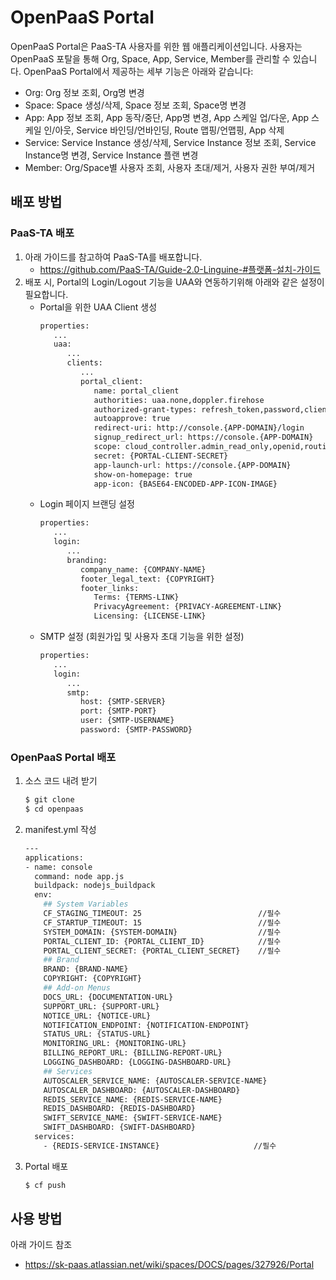 # OpenPaaS Portal
OpenPaaS Portal은 PaaS-TA 사용자를 위한 웹 애플리케이션입니다. 사용자는 OpenPaaS 포탈을 통해 Org, Space, App, Service, Member를 관리할 수 있습니다. OpenPaaS Portal에서 제공하는 세부 기능은 아래와 같습니다:
- Org: Org 정보 조회, Org명 변경
- Space: Space 생성/삭제, Space 정보 조회, Space명 변경
- App: App 정보 조회, App 동작/중단, App명 변경, App 스케일 업/다운, App 스케일 인/아웃, Service 바인딩/언바인딩, Route 맵핑/언맵핑, App 삭제
- Service: Service Instance 생성/삭제, Service Instance 정보 조회, Service Instance명 변경, Service Instance 플랜 변경
- Member: Org/Space별 사용자 조회, 사용자 초대/제거, 사용자 권한 부여/제거

## 배포 방법
### PaaS-TA 배포
1. 아래 가이드를 참고하여 PaaS-TA를 배포합니다.
   - https://github.com/PaaS-TA/Guide-2.0-Linguine-#플랫폼-설치-가이드
2. 배포 시, Portal의 Login/Logout 기능을 UAA와 연동하기위해 아래와 같은 설정이 필요합니다.
   - Portal을 위한 UAA Client 생성
      ```sh
      properties:
         ...
         uaa:
            ...
            clients:
               ...
               portal_client:
                  name: portal_client
                  authorities: uaa.none,doppler.firehose
                  authorized-grant-types: refresh_token,password,client_credentials,authorization_code
                  autoapprove: true
                  redirect-uri: http://console.{APP-DOMAIN}/login
                  signup_redirect_url: https://console.{APP-DOMAIN}
                  scope: cloud_controller.admin_read_only,openid,routing.router_groups.write,scim.read,cloud_controller.admin,uaa.user,cloud_controller.read,password.write,routing.router_groups.read,cloud_controller.write,network.admin,doppler.firehose,scim.write
                  secret: {PORTAL-CLIENT-SECRET}
                  app-launch-url: https://console.{APP-DOMAIN}
                  show-on-homepage: true
                  app-icon: {BASE64-ENCODED-APP-ICON-IMAGE}
      ```
   - Login 페이지 브랜딩 설정
      ```sh
      properties:
         ...
         login:
            ...
            branding:
               company_name: {COMPANY-NAME}
               footer_legal_text: {COPYRIGHT}
               footer_links:
                  Terms: {TERMS-LINK}
                  PrivacyAgreement: {PRIVACY-AGREEMENT-LINK}
                  Licensing: {LICENSE-LINK}
      ```
   - SMTP 설정 (회원가입 및 사용자 초대 기능을 위한 설정)
     ```sh
     properties:
        ...
        login:
           ...
           smtp:
              host: {SMTP-SERVER}
              port: {SMTP-PORT}
              user: {SMTP-USERNAME}
              password: {SMTP-PASSWORD}
     ```

### OpenPaaS Portal 배포
1. 소스 코드 내려 받기
   ```sh
   $ git clone
   $ cd openpaas
   ```

2. manifest.yml 작성
   ```sh
   ---
   applications:
   - name: console
     command: node app.js
     buildpack: nodejs_buildpack
     env:
       ## System Variables
       CF_STAGING_TIMEOUT: 25                          //필수
       CF_STARTUP_TIMEOUT: 15                          //필수
       SYSTEM_DOMAIN: {SYSTEM-DOMAIN}                  //필수
       PORTAL_CLIENT_ID: {PORTAL_CLIENT_ID}            //필수
       PORTAL_CLIENT_SECRET: {PORTAL_CLIENT_SECRET}    //필수
       ## Brand
       BRAND: {BRAND-NAME}
       COPYRIGHT: {COPYRIGHT}
       ## Add-on Menus
       DOCS_URL: {DOCUMENTATION-URL}
       SUPPORT_URL: {SUPPORT-URL}
       NOTICE_URL: {NOTICE-URL}
       NOTIFICATION_ENDPOINT: {NOTIFICATION-ENDPOINT}
       STATUS_URL: {STATUS-URL}
       MONITORING_URL: {MONITORING-URL}
       BILLING_REPORT_URL: {BILLING-REPORT-URL}
       LOGGING_DASHBOARD: {LOGGING-DASHBOARD-URL}
       ## Services
       AUTOSCALER_SERVICE_NAME: {AUTOSCALER-SERVICE-NAME}
       AUTOSCALER_DASHBOARD: {AUTOSCALER-DASHBOARD}
       REDIS_SERVICE_NAME: {REDIS-SERVICE-NAME}
       REDIS_DASHBOARD: {REDIS-DASHBOARD}
       SWIFT_SERVICE_NAME: {SWIFT-SERVICE-NAME}
       SWIFT_DASHBOARD: {SWIFT-DASHBOARD}
     services:
       - {REDIS-SERVICE-INSTANCE}                     //필수
   ```
3. Portal 배포
   ```sh
   $ cf push
   ```

## 사용 방법
아래 가이드 참조
- https://sk-paas.atlassian.net/wiki/spaces/DOCS/pages/327926/Portal


